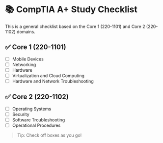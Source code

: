 # 📚 CompTIA A+ Study Checklist

This is a general checklist based on the Core 1 (220-1101) and Core 2 (220-1102) domains.

## ✅ Core 1 (220-1101)
- [ ] Mobile Devices
- [ ] Networking
- [ ] Hardware
- [ ] Virtualization and Cloud Computing
- [ ] Hardware and Network Troubleshooting

## ✅ Core 2 (220-1102)
- [ ] Operating Systems
- [ ] Security
- [ ] Software Troubleshooting
- [ ] Operational Procedures

> Tip: Check off boxes as you go!

